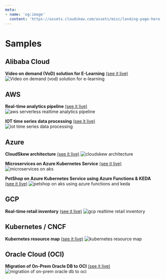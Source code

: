 ```yaml
---
meta:
- name: 'og:image'
  content: 'https://assets.cloudskew.com/assets/misc/landing-page-hero-k8s.png'
---
```

# Samples

## Alibaba Cloud

**Video on demand (VoD) solution for E-Learning** [(see it live)](https://app.cloudskew.com/viewer/4c67e28b-5991-48e1-ab3c-eb9ace54292e)
![Video on demand (vod) solution for e-learning](https://assets.cloudskew.com/assets/samples/alibaba-elearning-vod-solution.png)

## AWS

**Real-time analytics pipeline** [(see it live)](https://app.cloudskew.com/viewer/eae9d99c-7103-41db-8407-9967e4fddb07)
![aws serverless realtime analytics pipeline](https://assets.cloudskew.com/assets/samples/aws-serverless-realtime-analytics-pipeline.png)

**IOT time series data processing** [(see it live)](https://app.cloudskew.com/viewer/42a0f9dc-03ae-4952-959f-7b5ce6c1b0e7)
![iot time series data processing](https://assets.cloudskew.com/assets/samples/aws-iot-time-series-processing.png)

## Azure

**CloudSkew architecture** [(see it live)](https://app.cloudskew.com/viewer/315e75f8-e846-4fb2-bf6f-fa5a47ad330a)
![cloudskew architecture](https://assets.cloudskew.com/assets/misc/cloudskew-architecture-20200116.png)

**Microservices on Azure Kubernetes Service** [(see it live)](https://app.cloudskew.com/viewer/eb335650-d335-463b-bde5-b94af25d042c)
![microservices on aks](https://assets.cloudskew.com/assets/samples/microservices-on-aks.png)

**PetShop on Azure Kubernetes Service using Azure Functions & KEDA** [(see it live)](https://app.cloudskew.com/viewer/f4a29170-ca7a-4bae-991f-4ea678e14718)
![petshop on aks using azure functions and keda](https://assets.cloudskew.com/assets/samples/petshop-on-aks-with-azfunc-keda.png)

## GCP

**Real-time retail inventory** [(see it live)](https://app.cloudskew.com/viewer/af9976e8-a302-4451-b0e2-d048a76424fa)
![gcp realtime retail inventory](https://assets.cloudskew.com/assets/samples/gcp-realtime-retail-inventory.png)

## Kubernetes / CNCF

**Kubernetes resource map** [(see it live)](https://app.cloudskew.com/viewer/0610ccbc-c6b6-4167-9fa9-2903a513da08)
![kubernetes resource map](https://assets.cloudskew.com/assets/samples/kubernetes-resource-map.png)

## Oracle Cloud (OCI)

**Migration of On-Prem Oracle DB to OCI** [(see it live)](https://app.cloudskew.com/viewer/0831890b-183d-49ca-9818-57c1af749a3f)
![migration of on-prem oracle db to oci](https://assets.cloudskew.com/assets/samples/oci-onprem-db-migration.png)